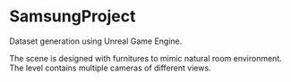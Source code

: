 # SamsungProject
Dataset generation using Unreal Game Engine.

The scene is designed with furnitures to mimic natural room environment. The level contains multiple cameras of different views. 
